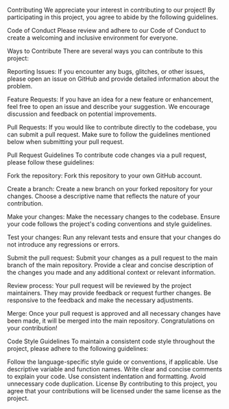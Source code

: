 Contributing
We appreciate your interest in contributing to our project! By participating in this project, you agree to abide by the following guidelines.

Code of Conduct
Please review and adhere to our Code of Conduct to create a welcoming and inclusive environment for everyone.

Ways to Contribute
There are several ways you can contribute to this project:

Reporting Issues: If you encounter any bugs, glitches, or other issues, please open an issue on GitHub and provide detailed information about the problem.

Feature Requests: If you have an idea for a new feature or enhancement, feel free to open an issue and describe your suggestion. We encourage discussion and feedback on potential improvements.

Pull Requests: If you would like to contribute directly to the codebase, you can submit a pull request. Make sure to follow the guidelines mentioned below when submitting your pull request.

Pull Request Guidelines
To contribute code changes via a pull request, please follow these guidelines:

Fork the repository: Fork this repository to your own GitHub account.

Create a branch: Create a new branch on your forked repository for your changes. Choose a descriptive name that reflects the nature of your contribution.

Make your changes: Make the necessary changes to the codebase. Ensure your code follows the project's coding conventions and style guidelines.

Test your changes: Run any relevant tests and ensure that your changes do not introduce any regressions or errors.

Submit the pull request: Submit your changes as a pull request to the main branch of the main repository. Provide a clear and concise description of the changes you made and any additional context or relevant information.

Review process: Your pull request will be reviewed by the project maintainers. They may provide feedback or request further changes. Be responsive to the feedback and make the necessary adjustments.

Merge: Once your pull request is approved and all necessary changes have been made, it will be merged into the main repository. Congratulations on your contribution!

Code Style Guidelines
To maintain a consistent code style throughout the project, please adhere to the following guidelines:

Follow the language-specific style guide or conventions, if applicable.
Use descriptive variable and function names.
Write clear and concise comments to explain your code.
Use consistent indentation and formatting.
Avoid unnecessary code duplication.
License
By contributing to this project, you agree that your contributions will be licensed under the same license as the project.
